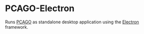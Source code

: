 PCAGO-Electron
================

Runs [PCAGO](https://gitlab.com/rumangerst/pcago) as standalone desktop application
using the [Electron](https://electronjs.org/) framework. 
